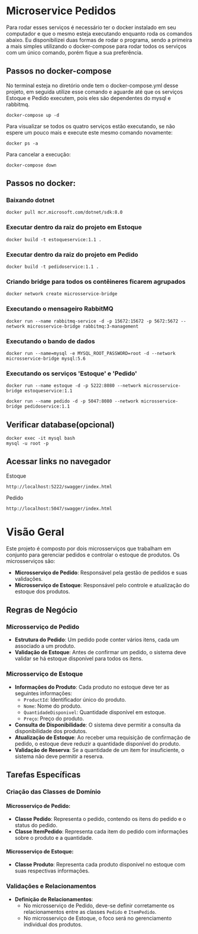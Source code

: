 # Microservice Pedidos

Para rodar esses serviços é necessário ter o docker instalado em seu computador e que o mesmo esteja executando enquanto roda os comandos abaixo. Eu disponibilizei duas formas de rodar o programa, sendo a primeira a mais simples utilizando o docker-compose para rodar todos os serviços com um único comando, porém fique a sua preferência.

## Passos no docker-compose

No terminal esteja no diretório onde tem o docker-compose.yml desse projeto, em seguida utilize esse comando e aguarde até que os serviços Estoque e Pedido executem, pois eles são dependentes do mysql e rabbitmq.

```
docker-compose up -d
```
Para visualizar se todos os quatro serviços estão executando, se não espere um pouco mais e execute este mesmo comando novamente:
```
docker ps -a
```
Para cancelar a execução:
```
docker-compose down
```


## Passos no docker:

### Baixando dotnet
```
docker pull mcr.microsoft.com/dotnet/sdk:8.0
```

### Executar dentro da raiz do projeto em Estoque
```
docker build -t estoqueservice:1.1 .
```

### Executar dentro da raiz do projeto em Pedido
```
docker build -t pedidoservice:1.1 .
```

### Criando bridge para todos os contêineres ficarem agrupados
```
docker network create microsservice-bridge
```

### Executando o mensageiro RabbitMQ

```
docker run --name rabbitmq-service -d -p 15672:15672 -p 5672:5672 --network microsservice-bridge rabbitmq:3-management
```

### Executando o bando de dados 
```
docker run --name=mysql -e MYSQL_ROOT_PASSWORD=root -d --network microsservice-bridge mysql:5.6
```

### Executando os serviços 'Estoque' e 'Pedido'
```
docker run --name estoque -d -p 5222:8080 --network microsservice-bridge estoqueservice:1.1
```
```
docker run --name pedido -d -p 5047:8080 --network microsservice-bridge pedidoservice:1.1
```

## Verificar database(opcional)
```
docker exec -it mysql bash
mysql -u root -p
```

## Acessar links no navegador
Estoque
```
http://localhost:5222/swagger/index.html
```

Pedido
```
http://localhost:5047/swagger/index.html
```

# Visão Geral

Este projeto é composto por dois microsserviços que trabalham em conjunto para gerenciar pedidos e controlar o estoque de produtos. Os microsserviços são:

- **Microsserviço de Pedido**: Responsável pela gestão de pedidos e suas validações.
- **Microsserviço de Estoque**: Responsável pelo controle e atualização do estoque dos produtos.

## Regras de Negócio

### Microsserviço de Pedido

- **Estrutura do Pedido**: Um pedido pode conter vários itens, cada um associado a um produto.
- **Validação de Estoque**: Antes de confirmar um pedido, o sistema deve validar se há estoque disponível para todos os itens.

### Microsserviço de Estoque

- **Informações do Produto**: Cada produto no estoque deve ter as seguintes informações:
  - `ProductId`: Identificador único do produto.
  - `Nome`: Nome do produto.
  - `QuantidadeDisponivel`: Quantidade disponível em estoque.
  - `Preço`: Preço do produto.
- **Consulta de Disponibilidade**: O sistema deve permitir a consulta da disponibilidade dos produtos.
- **Atualização de Estoque**: Ao receber uma requisição de confirmação de pedido, o estoque deve reduzir a quantidade disponível do produto.
- **Validação de Reserva**: Se a quantidade de um item for insuficiente, o sistema não deve permitir a reserva.

## Tarefas Específicas

### Criação das Classes de Domínio

#### Microsserviço de Pedido:

- **Classe Pedido**: Representa o pedido, contendo os itens do pedido e o status do pedido.
- **Classe ItemPedido**: Representa cada item do pedido com informações sobre o produto e a quantidade.

#### Microsserviço de Estoque:

- **Classe Produto**: Representa cada produto disponível no estoque com suas respectivas informações.

### Validações e Relacionamentos

- **Definição de Relacionamentos**:
  - No microsserviço de Pedido, deve-se definir corretamente os relacionamentos entre as classes `Pedido` e `ItemPedido`.
  - No microsserviço de Estoque, o foco será no gerenciamento individual dos produtos.
